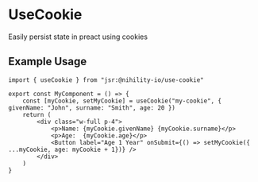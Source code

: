# UseCookie
Easily persist state in preact using cookies

## Example Usage
```tsx
import { useCookie } from "jsr:@nihility-io/use-cookie"

export const MyComponent = () => {
	const [myCookie, setMyCookie] = useCookie("my-cookie", { givenName: "John", surname: "Smith", age: 20 })
	return (
		<div class="w-full p-4">
			<p>Name: {myCookie.givenName} {myCookie.surname}</p>
			<p>Age:  {myCookie.age}</p>
			<Button label="Age 1 Year" onSubmit={() => setMyCookie({ ...myCookie, age: myCookie + 1})} />
		</div>
	)
}
```